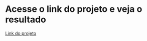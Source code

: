 # Acesse o link do projeto e veja o resultado

[Link do projeto](https://mathzinxss.github.io/myWorks/myProjects/projetos/testes/guia/guia3/)
